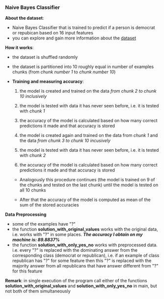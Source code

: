 ### Naive Bayes Classifier

**About the dataset**:
* Naive Bayes Classifier that is trained to predict if a person is democrat or repubican based on 16 input features
* you can explore and gain more information about the [dataset](http://archive.ics.uci.edu/ml/datasets/Congressional+Voting+Records)

**How it works**:
* the dataset is shuffled randomly
* the dataset is partitioned into 10 roughly equal in number of examples chunks (from *chunk number 1* to *chunk number 10*)
* **Training and measuring accuracy**:
    1. the model is created and trained on the data *from chunk 2 to chunk 10 inclusively*
    2. the model is tested with data it has never seen before, i.e. it is tested with *chunk 1*
    3. the accuracy of the model is calculated based on how many correct predictions it made and that accuracy is stored

    4. the model is created again and trained on the data from *chunk 1* and the data *from chunk 3 to chunk 10 incusively*
    5. the model is tested with data it has never seen before, i.e. it is tested with *chunk 2*
    6. the accuracy of the model is calculated based on how many correct predictions it made and that accuracy is stored

    * Analogously this procedure continues (the model is trained on 9 of the chunks and tested on the last chunk) until the model is tested on all 10 chunks

    * After that the accuracy of the model is computed as mean of the sum of the stored accuracies

**Data Preprocessing**
* some of the examples have "?"
* the function **solution_with_original_values** works with the original data, i.e. works with "?" in some places. ***The accuracy I obtain on my machine is: 89.8837%***
*  the function **solution_with_only_yes_no** works with preprocessed data. i.e. every "?" is replaced with the dominating answer from the corresponding class (democrat or republican), i.e. if an example of class republican has "?" for some feature then this "?" is replaced with the majority answer from all republicans that have answer different from "?" for this feature

**Remark**: in single execution of the program call either of the functions **solution_with_original_values** and **solution_with_only_yes_no** in main, but not both of them simultaneously
